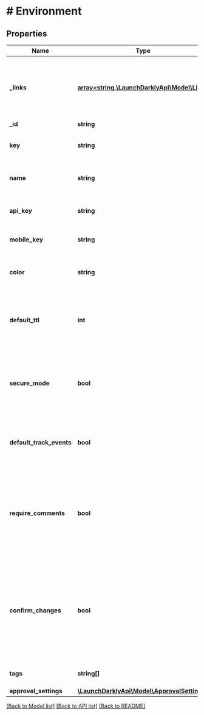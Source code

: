 # # Environment

## Properties

Name | Type | Description | Notes
------------ | ------------- | ------------- | -------------
**_links** | [**array<string,\LaunchDarklyApi\Model\Link>**](Link.md) | Links to other resources within the API. Includes the URL and content type of those resources |
**_id** | **string** |  |
**key** | **string** | A project-unique key for the new environment. |
**name** | **string** | A human-friendly name for the new environment. |
**api_key** | **string** | API key to use with client-side SDKs. |
**mobile_key** | **string** | API key to use with mobile SDKs. |
**color** | **string** | The color used to indicate this environment in the UI. |
**default_ttl** | **int** | The default time (in minutes) that the PHP SDK can cache feature flag rules locally. |
**secure_mode** | **bool** | Ensures that one end user of the client-side SDK cannot inspect the variations for another end user. |
**default_track_events** | **bool** | Enables tracking detailed information for new flags by default. |
**require_comments** | **bool** | Whether members who modify flags and segments through the LaunchDarkly user interface are required to add a comment |
**confirm_changes** | **bool** | Whether members who modify flags and segments through the LaunchDarkly user interface are required to confirm those changes |
**tags** | **string[]** | A list of tags for this environment |
**approval_settings** | [**\LaunchDarklyApi\Model\ApprovalSettings**](ApprovalSettings.md) |  | [optional]

[[Back to Model list]](../../README.md#models) [[Back to API list]](../../README.md#endpoints) [[Back to README]](../../README.md)
